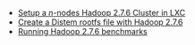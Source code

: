 * [Setup a $n$-nodes Hadoop 2.7.6 Cluster in LXC](setup_hadoop_lxc.md)
* [Create a Distem rootfs file with Hadoop 2.7.6](create_image.md)
* [Running Hadoop 2.7.6 benchmarks](run_hadoop_benchmarks.md)

